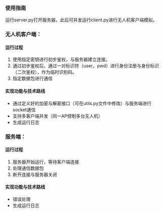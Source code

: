 ### 使用指南
运行server.py打开服务器，此后可并发运行client.py进行无人机客户端模拟。

### 无人机客户端：

#### 运行过程

1. 使用指定密钥进行初步鉴权，与服务器建立连接。
2. 通过初步鉴权后，通过一对标识符（user，pwd）进行身份注册与身份标识（二次鉴权），作为临时识别码。
3. 指定数据包进行通信

#### 实现功能与技术路线

- 通过定义好的加密与解密接口（可在utils.py文件中修改）与服务端进行socket通信
- 支持多客户端并发（同一AP控制多台无人机）
- 生成运行日志

### 服务端：

#### 运行过程

1. 服务器开始运行，等待客户端连接
2. 处理通信数据包
3. 断开连接与服务器关闭

#### 实现功能与技术路线

- 错误处理
- 生成运行日志